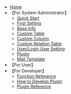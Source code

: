 * [Home](/)
* 【For System Administrator】
  * [Quick Start](quickstart.md)
  * [First Setting](first_setting.md)
  * [Base Info](base_info.md)
  * [Custom Table](table.md)
  * [Custom Column](column.md)
  * [Custom Relation Table](relation.md)
  * [User/Login User Setting](user.md)
  * [Plugin](plugin.md)
  * [Mail Template](mail.md)
* 【For User】
* 【For Developer】
  * [Function Reference](func_reference.md)
  * [How to Develop Plugin](plugin_quickstart.md)
  * [Plugin Reference](plugin_reference.md)